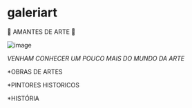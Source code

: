# galeriart

💙 AMANTES DE ARTE 💙

![image](https://github.com/catthway/galeriart/assets/143192081/8cb1a0b8-40a7-4e45-8627-46e6621e76c8)

   *VENHAM CONHECER UM POUCO MAIS DO MUNDO DA ARTE*

 *OBRAS DE ARTES

 *PINTORES HISTORICOS

 *HISTÓRIA










